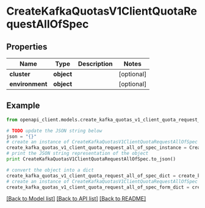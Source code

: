 # CreateKafkaQuotasV1ClientQuotaRequestAllOfSpec


## Properties
Name | Type | Description | Notes
------------ | ------------- | ------------- | -------------
**cluster** | **object** |  | [optional] 
**environment** | **object** |  | [optional] 

## Example

```python
from openapi_client.models.create_kafka_quotas_v1_client_quota_request_all_of_spec import CreateKafkaQuotasV1ClientQuotaRequestAllOfSpec

# TODO update the JSON string below
json = "{}"
# create an instance of CreateKafkaQuotasV1ClientQuotaRequestAllOfSpec from a JSON string
create_kafka_quotas_v1_client_quota_request_all_of_spec_instance = CreateKafkaQuotasV1ClientQuotaRequestAllOfSpec.from_json(json)
# print the JSON string representation of the object
print CreateKafkaQuotasV1ClientQuotaRequestAllOfSpec.to_json()

# convert the object into a dict
create_kafka_quotas_v1_client_quota_request_all_of_spec_dict = create_kafka_quotas_v1_client_quota_request_all_of_spec_instance.to_dict()
# create an instance of CreateKafkaQuotasV1ClientQuotaRequestAllOfSpec from a dict
create_kafka_quotas_v1_client_quota_request_all_of_spec_form_dict = create_kafka_quotas_v1_client_quota_request_all_of_spec.from_dict(create_kafka_quotas_v1_client_quota_request_all_of_spec_dict)
```
[[Back to Model list]](../ccloud/README.md#documentation-for-models) [[Back to API list]](../ccloud/README.md#documentation-for-api-endpoints) [[Back to README]](../ccloud/README.md)


